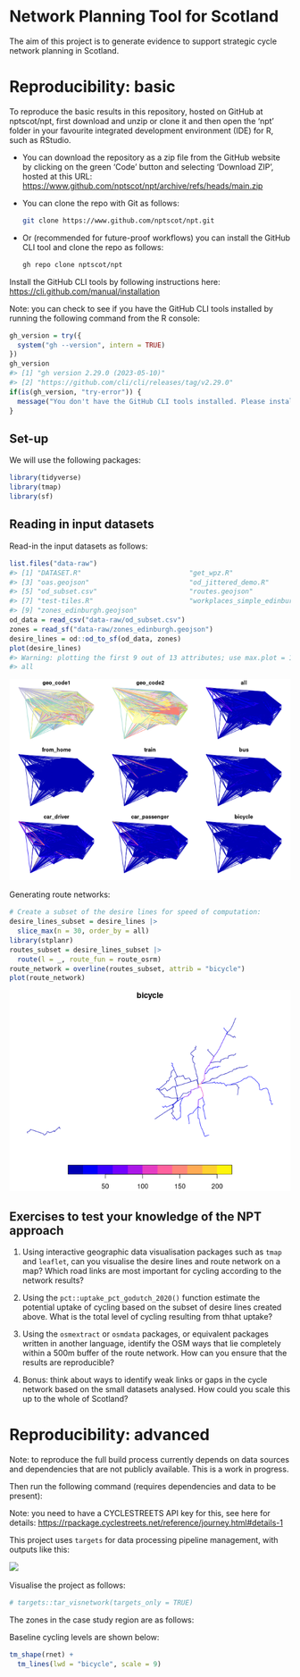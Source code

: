 
<!-- README.md is generated from README.Rmd. Please edit that file -->

# Network Planning Tool for Scotland

<!-- badges: start -->

<!-- badges: end -->

The aim of this project is to generate evidence to support strategic
cycle network planning in Scotland.

# Reproducibility: basic

To reproduce the basic results in this repository, hosted on GitHub at
nptscot/npt, first download and unzip or clone it and then open the
‘npt’ folder in your favourite integrated development environment
(IDE) for R, such as RStudio.

  - You can download the repository as a zip file from the GitHub
    website by clicking on the green ‘Code’ button and selecting
    ‘Download ZIP’, hosted at this URL:
    <https://www.github.com/nptscot/npt/archive/refs/heads/main.zip>

  - You can clone the repo with Git as follows:
    
    ``` bash
    git clone https://www.github.com/nptscot/npt.git
    ```

  - Or (recommended for future-proof workflows) you can install the
    GitHub CLI tool and clone the repo as follows:
    
    ``` bash
    gh repo clone nptscot/npt
    ```

Install the GitHub CLI tools by following instructions here:
<https://cli.github.com/manual/installation>

Note: you can check to see if you have the GitHub CLI tools installed by
running the following command from the R console:

``` r
gh_version = try({
  system("gh --version", intern = TRUE)
})
gh_version
#> [1] "gh version 2.29.0 (2023-05-10)"                 
#> [2] "https://github.com/cli/cli/releases/tag/v2.29.0"
if(is(gh_version, "try-error")) {
  message("You don't have the GitHub CLI tools installed. Please install them by following instructions here: https://cli.github.com/manual/installation")
}
```

## Set-up

We will use the following packages:

``` r
library(tidyverse)
library(tmap)
library(sf)
```

## Reading in input datasets

Read-in the input datasets as follows:

``` r
list.files("data-raw")
#> [1] "DATASET.R"                           "get_wpz.R"                          
#> [3] "oas.geojson"                         "od_jittered_demo.R"                 
#> [5] "od_subset.csv"                       "routes.geojson"                     
#> [7] "test-tiles.R"                        "workplaces_simple_edinburgh.geojson"
#> [9] "zones_edinburgh.geojson"
od_data = read_csv("data-raw/od_subset.csv")
zones = read_sf("data-raw/zones_edinburgh.geojson")
desire_lines = od::od_to_sf(od_data, zones)
plot(desire_lines)
#> Warning: plotting the first 9 out of 13 attributes; use max.plot = 13 to plot
#> all
```

![](README_files/figure-gfm/unnamed-chunk-4-1.png)<!-- -->

Generating route networks:

``` r
# Create a subset of the desire lines for speed of computation:
desire_lines_subset = desire_lines |>
  slice_max(n = 30, order_by = all)
library(stplanr)
routes_subset = desire_lines_subset |>
  route(l = _, route_fun = route_osrm)
route_network = overline(routes_subset, attrib = "bicycle")
plot(route_network)
```

![](README_files/figure-gfm/unnamed-chunk-5-1.png)<!-- -->

## Exercises to test your knowledge of the NPT approach

1.  Using interactive geographic data visualisation packages such as
    `tmap` and `leaflet`, can you visualise the desire lines and route
    network on a map? Which road links are most important for cycling
    according to the network results?

2.  Using the `pct::uptake_pct_godutch_2020()` function estimate the
    potential uptake of cycling based on the subset of desire lines
    created above. What is the total level of cycling resulting from
    thhat uptake?

3.  Using the `osmextract` or `osmdata` packages, or equivalent packages
    written in another language, identify the OSM ways that lie
    completely within a 500m buffer of the route network. How can you
    ensure that the results are reproducible?

4.  Bonus: think about ways to identify weak links or gaps in the cycle
    network based on the small datasets analysed. How could you scale
    this up to the whole of Scotland?

# Reproducibility: advanced

Note: to reproduce the full build process currently depends on data
sources and dependencies that are not publicly available. This is a work
in progress.

Then run the following command (requires dependencies and data to be
present):

Note: you need to have a CYCLESTREETS API key for this, see here for
details:
<https://rpackage.cyclestreets.net/reference/journey.html#details-1>

This project uses `targets` for data processing pipeline management,
with outputs like this:

![](https://user-images.githubusercontent.com/1825120/205490893-b1627e3a-5102-4dbe-bc70-97e358e75506.png)

Visualise the project as follows:

``` r
# targets::tar_visnetwork(targets_only = TRUE)
```

The zones in the case study region are as follows:

Baseline cycling levels are shown below:

``` r
tm_shape(rnet) +
  tm_lines(lwd = "bicycle", scale = 9)
```
